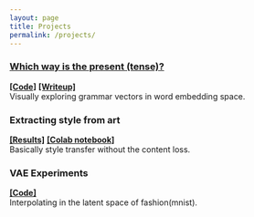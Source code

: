 ```yaml
---
layout: page
title: Projects
permalink: /projects/
---
```

### [Which way is the present (tense)?](https://rhezab.github.io/grammar_vectors/)
**[[Code]](https://github.com/rhezab/grammar_vectors)**  **[[Writeup]](https://www.notion.so/rheza/More-on-the-vis-c37abce205fa472bafd0f520685a2786)**
<br/>
Visually exploring grammar vectors in word embedding space.

### Extracting style from art
**[[Results]](https://www.notion.so/rheza/Extracting-style-from-art-dca024be0ab44e6d9648040a19f9e040)** **[[Colab notebook]](https://colab.research.google.com/drive/1PWmdTCxN8nyGM50KyiPSmWlJjvI5qBkN)**
<br/>
Basically style transfer without the content loss.

### VAE Experiments
**[[Code]](https://github.com/rhezab/vae_experiments)**
<br/>
Interpolating in the latent space of fashion(mnist).
